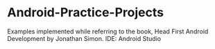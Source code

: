 # Android-Practice-Projects

Examples implemented while referring to the book, Head First Android Development by Jonathan Simon.
IDE: Android Studio
